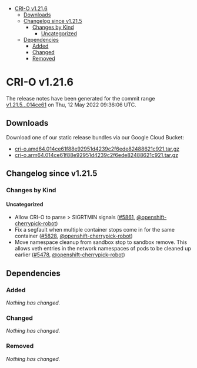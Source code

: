 - [CRI-O v1.21.6](#cri-o-v1216)
  - [Downloads](#downloads)
  - [Changelog since v1.21.5](#changelog-since-v1215)
    - [Changes by Kind](#changes-by-kind)
      - [Uncategorized](#uncategorized)
  - [Dependencies](#dependencies)
    - [Added](#added)
    - [Changed](#changed)
    - [Removed](#removed)

# CRI-O v1.21.6

The release notes have been generated for the commit range
[v1.21.5...014ce61](https://github.com/cri-o/cri-o/compare/v1.21.5...014ce61f88e92951d4239c2f6ede82488621c921) on Thu, 12 May 2022 09:36:06 UTC.

## Downloads

Download one of our static release bundles via our Google Cloud Bucket:

- [cri-o.amd64.014ce61f88e92951d4239c2f6ede82488621c921.tar.gz](https://storage.googleapis.com/k8s-conform-cri-o/artifacts/cri-o.amd64.014ce61f88e92951d4239c2f6ede82488621c921.tar.gz)
- [cri-o.arm64.014ce61f88e92951d4239c2f6ede82488621c921.tar.gz](https://storage.googleapis.com/k8s-conform-cri-o/artifacts/cri-o.arm64.014ce61f88e92951d4239c2f6ede82488621c921.tar.gz)

## Changelog since v1.21.5

### Changes by Kind

#### Uncategorized
 - Allow CRI-O to parse > SIGRTMIN signals ([#5861](https://github.com/cri-o/cri-o/pull/5861), [@openshift-cherrypick-robot](https://github.com/openshift-cherrypick-robot))
 - Fix a segfault when multiple container stops come in for the same container ([#5828](https://github.com/cri-o/cri-o/pull/5828), [@openshift-cherrypick-robot](https://github.com/openshift-cherrypick-robot))
 - Move namespace cleanup from sandbox stop to sandbox remove. This allows veth entries in the network namespaces of pods to be cleaned up earlier ([#5478](https://github.com/cri-o/cri-o/pull/5478), [@openshift-cherrypick-robot](https://github.com/openshift-cherrypick-robot))

## Dependencies

### Added
_Nothing has changed._

### Changed
_Nothing has changed._

### Removed
_Nothing has changed._
